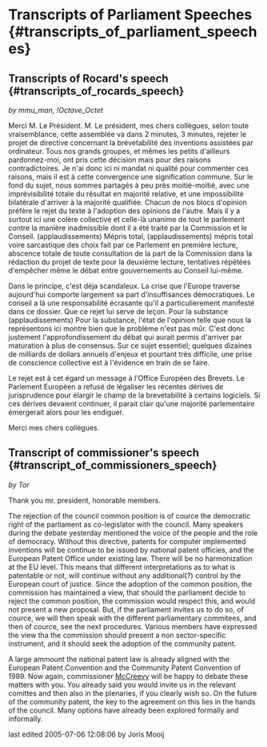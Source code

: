 # Transcripts of Parliament Speeches {#transcripts_of_parliament_speeches}

## Transcripts of Rocard\'s speech {#transcripts_of_rocards_speech}

*by mmu_man, !Octave_Octet*

Merci M. Le Président. M. Le président, mes chers collègues, selon toute
vraisemblance, cette assemblée va dans 2 minutes, 3 minutes, rejeter le
projet de directive concernant la brévetabilité des inventions assistées
par ordinateur. Tous nos grands groupes, et mêmes les petits d\'ailleurs
pardonnez-moi, ont pris cette décision mais pour des raisons
contradictoires. Je n\'ai donc ici ni mandat ni qualité pour commenter
ces raisons, mais il est à cette convergence une signification commune.
Sur le fond du sujet, nous sommes partagés à peu près moitié-moitié,
avec une imprévisibilité totale du résultat en majorité relative, et une
impossibilité bilatérale d\'arriver à la majorité qualifiée. Chacun de
nos blocs d\'opinion préfère le rejet du texte à l\'adoption des
opinions de l\'autre. Mais il y a surtout ici une colère collective et
celle-là unanime de tout le parlement contre la manière inadmissible
dont il a été traité par la Commission et le Conseil. (applaudissements)
Mépris total, (applaudissements) mépris total voire sarcastique des
choix fait par ce Parlement en première lecture, abscence totale de
toute consultation de la part de la Commission dans la rédaction du
projet de texte pour la deuxième lecture, tentatives répétées
d\'empêcher même le débat entre gouvernements au Conseil lui-même.

Dans le principe, c\'est déja scandaleux. La crise que l\'Europe
traverse aujourd\'hui comporte largement sa part d\'insuffisances
démocratiques. Le conseil a là une responsabilité écrasante qu\'il a
particulierement manifesté dans ce dossier. Que ce rejet lui serve de
leçon. Pour la substance (applaudissements) Pour la substance, l\'état
de l\'opinion telle que nous la représentons ici montre bien que le
problème n\'est pas mûr. C\'est donc justement l\'approfondissement du
débat qui aurait permis d\'arriver par maturation à plus de consensus.
Sur ce sujet essentiel; quelques dizaines de milliards de dollars
annuels d\'enjeux et pourtant très difficile, une prise de conscience
collective est à l\'évidence en train de se faire.

Le rejet est à cet égard un message à l\'Office Européen des Brevets. Le
Parlement Européen a refusé de légaliser les récentes dérives de
jurisprudence pour élargir le champ de la brevetabilité à certains
logiciels. Si ces dérives devaient continuer, il parait clair qu\'une
majorité parlementaire émergerait alors pour les endiguer.

Merci mes chers collègues.

## Transcript of commissioner\'s speech {#transcript_of_commissioners_speech}

*by Tor*

Thank you mr. president, honorable members.

The rejection of the council common position is of cource the democratic
right of the parliament as co-legislator with the council. Many speakers
during the debate yesterday mentioned the voice of the people and the
role of democracy. Without this directive, patents for computer
implemented inventions will be continue to be issued by national patent
officies, and the European Patent Office under existing law. There will
be no harmonization at the EU level. This means that different
interpretations as to what is patentable or not, will continue without
any additional(?) control by the European court of justice. Since the
adoption of the common position, the commission has maintained a view,
that should the parliament decide to reject the common position, the
commission would respect this, and would not present a new proposal.
But, if the parliament invites us to do so, of cource, we will then
speak with the different parliamentary commitees, and then of cource,
see the next procedures. Various members have expressed the view tha the
commission should present a non sector-specific instrument, and it
should seek the adoption of the community patent.

A large ammount the national patent law is already aligned with the
European Patent Convention and the Community Patent Convention of 1989.
Now again, commissioner [McCreevy](McCreevy "wikilink") will be happy to
debate these matters with you. You already said you would invite us in
the relevant comittes and then also in the plenaries, if you clearly
wish so. On the future of the community patent, the key to the agreement
on this lies in the hands of the council. Many options have already been
explored formally and informally.

last edited 2005-07-06 12:08:06 by Joris Mooij
